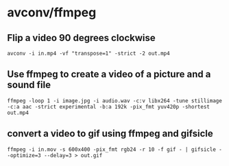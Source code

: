 # avconv/ffmpeg

## Flip a video 90 degrees clockwise
    avconv -i in.mp4 -vf "transpose=1" -strict -2 out.mp4

## Use ffmpeg to create a video of a picture and a sound file
    ffmpeg -loop 1 -i image.jpg -i audio.wav -c:v libx264 -tune stillimage -c:a aac -strict experimental -b:a 192k -pix_fmt yuv420p -shortest out.mp4

## convert a video to gif using ffmpeg and gifsicle
    ffmpeg -i in.mov -s 600x400 -pix_fmt rgb24 -r 10 -f gif - | gifsicle --optimize=3 --delay=3 > out.gif
